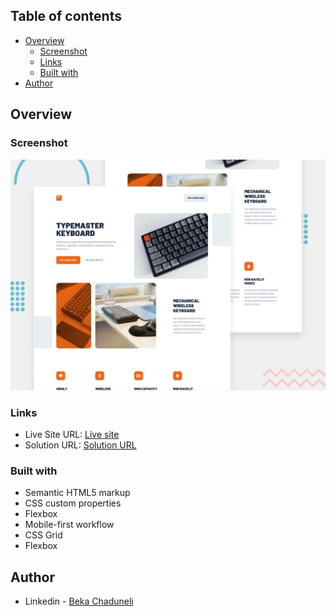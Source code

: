 ## Table of contents

- [Overview](#overview)
  - [Screenshot](#screenshot)
  - [Links](#links)
  - [Built with](#built-with)
- [Author](#author)


## Overview

### Screenshot

![](/preview.jpg)

### Links

- Live Site URL: [Live site](https://bekaChaduneli.github.io/typemaster-pre-launch-landing-page)
- Solution URL: [Solution URL](https://github.com/bekaChaduneli/typemaster-pre-launch-landing-page)

### Built with

- Semantic HTML5 markup
- CSS custom properties
- Flexbox
- Mobile-first workflow
- CSS Grid
- Flexbox

## Author

- Linkedin - [Beka Chaduneli](https://www.linkedin.com/in/beka-chaduneli-28203422b/)
